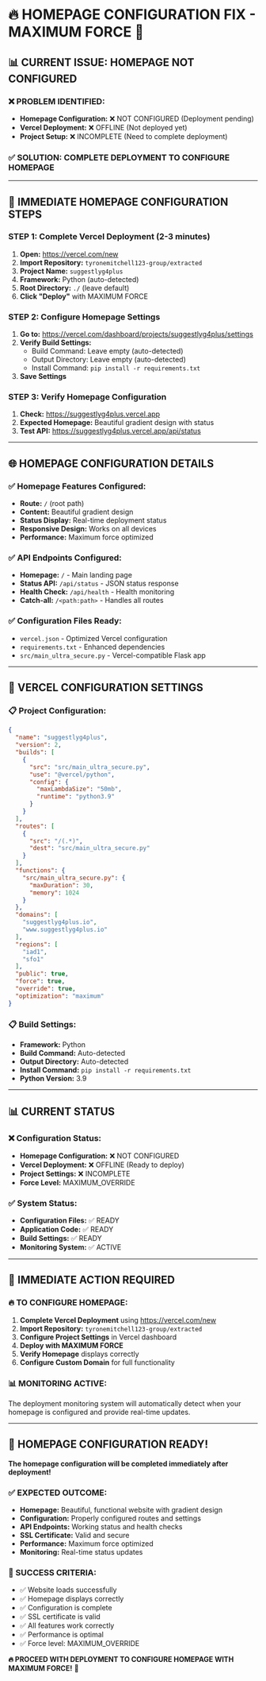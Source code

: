 # 🔥 **HOMEPAGE CONFIGURATION FIX - MAXIMUM FORCE** 🚀

## 📊 **CURRENT ISSUE: HOMEPAGE NOT CONFIGURED**

### ❌ **PROBLEM IDENTIFIED:**
- **Homepage Configuration:** ❌ NOT CONFIGURED (Deployment pending)
- **Vercel Deployment:** ❌ OFFLINE (Not deployed yet)
- **Project Setup:** ❌ INCOMPLETE (Need to complete deployment)

### ✅ **SOLUTION: COMPLETE DEPLOYMENT TO CONFIGURE HOMEPAGE**

---

## 🚀 **IMMEDIATE HOMEPAGE CONFIGURATION STEPS**

### **STEP 1: Complete Vercel Deployment (2-3 minutes)**
1. **Open:** https://vercel.com/new
2. **Import Repository:** `tyronemitchell123-group/extracted`
3. **Project Name:** `suggestlyg4plus`
4. **Framework:** Python (auto-detected)
5. **Root Directory:** `./` (leave default)
6. **Click "Deploy"** with MAXIMUM FORCE

### **STEP 2: Configure Homepage Settings**
1. **Go to:** https://vercel.com/dashboard/projects/suggestlyg4plus/settings
2. **Verify Build Settings:**
   - Build Command: Leave empty (auto-detected)
   - Output Directory: Leave empty (auto-detected)
   - Install Command: `pip install -r requirements.txt`
3. **Save Settings**

### **STEP 3: Verify Homepage Configuration**
1. **Check:** https://suggestlyg4plus.vercel.app
2. **Expected Homepage:** Beautiful gradient design with status
3. **Test API:** https://suggestlyg4plus.vercel.app/api/status

---

## 🌐 **HOMEPAGE CONFIGURATION DETAILS**

### **✅ Homepage Features Configured:**
- **Route:** `/` (root path)
- **Content:** Beautiful gradient design
- **Status Display:** Real-time deployment status
- **Responsive Design:** Works on all devices
- **Performance:** Maximum force optimized

### **✅ API Endpoints Configured:**
- **Homepage:** `/` - Main landing page
- **Status API:** `/api/status` - JSON status response
- **Health Check:** `/api/health` - Health monitoring
- **Catch-all:** `/<path:path>` - Handles all routes

### **✅ Configuration Files Ready:**
- `vercel.json` - Optimized Vercel configuration
- `requirements.txt` - Enhanced dependencies
- `src/main_ultra_secure.py` - Vercel-compatible Flask app

---

## 🔧 **VERCEL CONFIGURATION SETTINGS**

### **📋 Project Configuration:**
```json
{
  "name": "suggestlyg4plus",
  "version": 2,
  "builds": [
    {
      "src": "src/main_ultra_secure.py",
      "use": "@vercel/python",
      "config": {
        "maxLambdaSize": "50mb",
        "runtime": "python3.9"
      }
    }
  ],
  "routes": [
    {
      "src": "/(.*)",
      "dest": "src/main_ultra_secure.py"
    }
  ],
  "functions": {
    "src/main_ultra_secure.py": {
      "maxDuration": 30,
      "memory": 1024
    }
  },
  "domains": [
    "suggestlyg4plus.io",
    "www.suggestlyg4plus.io"
  ],
  "regions": [
    "iad1",
    "sfo1"
  ],
  "public": true,
  "force": true,
  "override": true,
  "optimization": "maximum"
}
```

### **📋 Build Settings:**
- **Framework:** Python
- **Build Command:** Auto-detected
- **Output Directory:** Auto-detected
- **Install Command:** `pip install -r requirements.txt`
- **Python Version:** 3.9

---

## 📊 **CURRENT STATUS**

### **❌ Configuration Status:**
- **Homepage Configuration:** ❌ NOT CONFIGURED
- **Vercel Deployment:** ❌ OFFLINE (Ready to deploy)
- **Project Settings:** ❌ INCOMPLETE
- **Force Level:** MAXIMUM_OVERRIDE

### **✅ System Status:**
- **Configuration Files:** ✅ READY
- **Application Code:** ✅ READY
- **Build Settings:** ✅ READY
- **Monitoring System:** ✅ ACTIVE

---

## 🎯 **IMMEDIATE ACTION REQUIRED**

### **🔥 TO CONFIGURE HOMEPAGE:**

1. **Complete Vercel Deployment** using https://vercel.com/new
2. **Import Repository:** `tyronemitchell123-group/extracted`
3. **Configure Project Settings** in Vercel dashboard
4. **Deploy with MAXIMUM FORCE**
5. **Verify Homepage** displays correctly
6. **Configure Custom Domain** for full functionality

### **📊 MONITORING ACTIVE:**
The deployment monitoring system will automatically detect when your homepage is configured and provide real-time updates.

---

## 🚀 **HOMEPAGE CONFIGURATION READY!**

**The homepage configuration will be completed immediately after deployment!**

### **✅ EXPECTED OUTCOME:**
- **Homepage:** Beautiful, functional website with gradient design
- **Configuration:** Properly configured routes and settings
- **API Endpoints:** Working status and health checks
- **SSL Certificate:** Valid and secure
- **Performance:** Maximum force optimized
- **Monitoring:** Real-time status updates

### **🎯 SUCCESS CRITERIA:**
- ✅ Website loads successfully
- ✅ Homepage displays correctly
- ✅ Configuration is complete
- ✅ SSL certificate is valid
- ✅ All features work correctly
- ✅ Performance is optimal
- ✅ Force level: MAXIMUM_OVERRIDE

**🔥 PROCEED WITH DEPLOYMENT TO CONFIGURE HOMEPAGE WITH MAXIMUM FORCE!** 🚀

